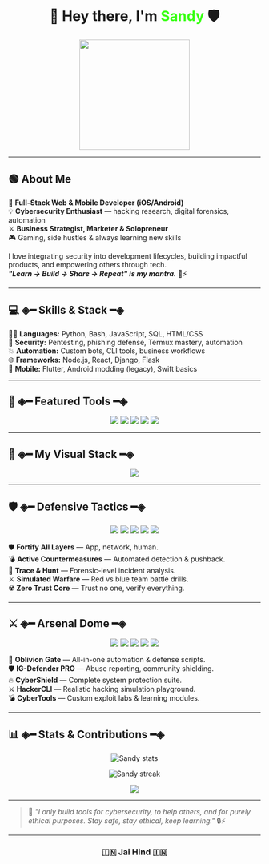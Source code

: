 <h1 align="center">👋 Hey there, I'm <span style="color:#39FF14;"><b>Sandy</b></span> 🛡️</h1>

<p align="center">
  <img src="https://media.giphy.com/media/du3J3cXyzhj75IOgvA/giphy.gif" width="220" />
</p>

---

## 🟢 About Me

🚀 **Full-Stack Web & Mobile Developer (iOS/Android)**  
💡 **Cybersecurity Enthusiast** — hacking research, digital forensics, automation  
⚔️ **Business Strategist, Marketer & Solopreneur**  
🎮 Gaming, side hustles & always learning new skills

I love integrating security into development lifecycles, building impactful products, and empowering others through tech.  
_**"Learn → Build → Share → Repeat" is my mantra.**_ 🔁⚡

---

## 💻 ◈━ Skills & Stack ━◈

🧑‍💻 **Languages:** Python, Bash, JavaScript, SQL, HTML/CSS  
🔐 **Security:** Pentesting, phishing defense, Termux mastery, automation  
💥 **Automation:** Custom bots, CLI tools, business workflows  
🌐 **Frameworks:** Node.js, React, Django, Flask  
📱 **Mobile:** Flutter, Android modding (legacy), Swift basics

---

## 🚀 ◈━ Featured Tools ━◈

<p align="center">
  <img src="https://img.shields.io/badge/🚀-Oblivion--Gate-0a0a0a?style=for-the-badge&logo=terminal&logoColor=white" />
  <img src="https://img.shields.io/badge/🛡️-IG%20Defender-0a0a0a?style=for-the-badge&logo=protonmail&logoColor=white" />
  <img src="https://img.shields.io/badge/⚔️-HackerCLI-0a0a0a?style=for-the-badge&logo=gnubash&logoColor=white" />
  <img src="https://img.shields.io/badge/🔥-CyberShield-0a0a0a?style=for-the-badge&logo=fortinet&logoColor=white" />
  <img src="https://img.shields.io/badge/💣-CyberTools-0a0a0a?style=for-the-badge&logo=tryhackme&logoColor=white" />
</p>

---

## 🎨 ◈━ My Visual Stack ━◈

<p align="center">
  <img src="https://skillicons.dev/icons?i=python,bash,linux,html,css,js,nodejs,react,flutter,django,github,git,tailwind" />
</p>

---

## 🛡️ ◈━ Defensive Tactics ━◈

<p align="center">
  <img src="https://img.shields.io/badge/🛡️-Fortify%20All-0a0a0a?style=for-the-badge&logo=fortinet&logoColor=white" />
  <img src="https://img.shields.io/badge/💣-Countermeasures-0a0a0a?style=for-the-badge&logo=biohazard&logoColor=white" />
  <img src="https://img.shields.io/badge/🔎-Trace%20%26%20Hunt-0a0a0a?style=for-the-badge&logo=search&logoColor=white" />
  <img src="https://img.shields.io/badge/⚔️-Simulated%20Warfare-0a0a0a?style=for-the-badge&logo=target&logoColor=white" />
  <img src="https://img.shields.io/badge/☢️-Zero%20Trust-0a0a0a?style=for-the-badge&logo=radiation&logoColor=white" />
</p>

🛡️ **Fortify All Layers** — App, network, human.  
💣 **Active Countermeasures** — Automated detection & pushback.  
🔎 **Trace & Hunt** — Forensic-level incident analysis.  
⚔️ **Simulated Warfare** — Red vs blue team battle drills.  
☢️ **Zero Trust Core** — Trust no one, verify everything.

---

## ⚔️ ◈━ Arsenal Dome ━◈

<p align="center">
  <img src="https://img.shields.io/badge/🚀-Oblivion%20Gate-0a0a0a?style=for-the-badge&logo=terminal&logoColor=white" />
  <img src="https://img.shields.io/badge/🛡️-IG--Defender%20PRO-0a0a0a?style=for-the-badge&logo=protonmail&logoColor=white" />
  <img src="https://img.shields.io/badge/🔥-CyberShield-0a0a0a?style=for-the-badge&logo=fortinet&logoColor=white" />
  <img src="https://img.shields.io/badge/⚔️-HackerCLI-0a0a0a?style=for-the-badge&logo=gnubash&logoColor=white" />
  <img src="https://img.shields.io/badge/💣-CyberTools-0a0a0a?style=for-the-badge&logo=tryhackme&logoColor=white" />
</p>

🚀 **Oblivion Gate** — All-in-one automation & defense scripts.  
🛡️ **IG-Defender PRO** — Abuse reporting, community shielding.  
🔥 **CyberShield** — Complete system protection suite.  
⚔️ **HackerCLI** — Realistic hacking simulation playground.  
💣 **CyberTools** — Custom exploit labs & learning modules.

---

## 📊 ◈━ Stats & Contributions ━◈

<p align="center">
  <img src="https://github-readme-stats.vercel.app/api?username=coderwizy&show_icons=true&theme=radical" alt="Sandy stats" />
</p>

<p align="center">
  <img src="https://github-readme-streak-stats.herokuapp.com/?user=coderwizy&theme=radical" alt="Sandy streak" />
</p>

<p align="center">
  <img src="https://github-profile-summary-cards.vercel.app/api/cards/profile-details?username=coderwizy&theme=radical" />
</p>

---

> 💬 _"I only build tools for cybersecurity, to help others, and for purely ethical purposes. Stay safe, stay ethical, keep learning."_ 🔒⚡

---

<h3 align="center">🇮🇳 Jai Hind 🇮🇳</h3>
